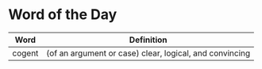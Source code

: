 # Word of the Day

|Word|Definition|
|---|---|
|cogent|(of an argument or case) clear, logical, and convincing|